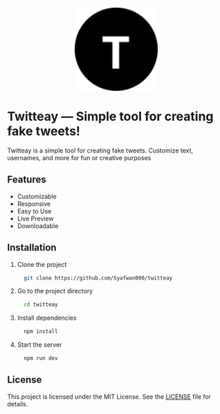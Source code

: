 
<p align="center">
    <img src="https://github.com/Syafwan000/twitteay/blob/revamp/public/assets/favicon/android-chrome-192x192.png" alt="Twitteay Logo">
</p>


# Twitteay — Simple tool for creating fake tweets!

Twitteay is a simple tool for creating fake tweets. Customize text, usernames, and more for fun or creative purposes


## Features

- Customizable
- Responsive
- Easy to Use
- Live Preview
- Downloadable


## Installation

1. Clone the project

    ```bash
      git clone https://github.com/Syafwan000/twitteay
    ```

2. Go to the project directory

    ```bash
      cd twitteay
    ```

3. Install dependencies

    ```bash
      npm install
    ```

7. Start the server

    ```bash
      npm run dev
    ```

## License

This project is licensed under the MIT License. See the [LICENSE](https://github.com/Syafwan000/twitteay/blob/revamp/LICENSE) file for details.
